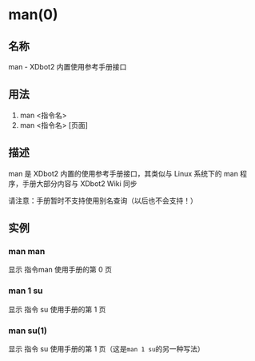 # man(0)

## 名称

man - XDbot2 内置使用参考手册接口

## 用法

1. man <指令名>
2. man <指令名> [页面]

## 描述

man 是 XDbot2 内置的使用参考手册接口，其类似与 Linux 系统下的 man 程序，手册大部分内容与 XDbot2 Wiki 同步

请注意：手册暂时不支持使用别名查询（以后也不会支持！）

## 实例

### man man

显示 指令man 使用手册的第 0 页

### man 1 su

显示 指令 su 使用手册的第 1 页

### man su(1)

显示 指令 su 使用手册的第 1 页（这是`man 1 su`的另一种写法）







